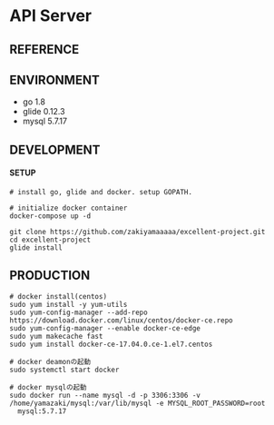 # API Server

## REFERENCE

## ENVIRONMENT
* go 1.8
* glide 0.12.3
* mysql 5.7.17

## DEVELOPMENT

#### SETUP
```
# install go, glide and docker. setup GOPATH.

# initialize docker container
docker-compose up -d

git clone https://github.com/zakiyamaaaaa/excellent-project.git
cd excellent-project
glide install
```

## PRODUCTION

```
# docker install(centos)
sudo yum install -y yum-utils
sudo yum-config-manager --add-repo https://download.docker.com/linux/centos/docker-ce.repo
sudo yum-config-manager --enable docker-ce-edge
sudo yum makecache fast
sudo yum install docker-ce-17.04.0.ce-1.el7.centos
 
# docker deamonの起動
sudo systemctl start docker
 
# docker mysqlの起動
sudo docker run --name mysql -d -p 3306:3306 -v /home/yamazaki/mysql:/var/lib/mysql -e MYSQL_ROOT_PASSWORD=root
  mysql:5.7.17
```